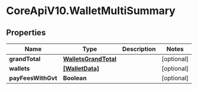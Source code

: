 # CoreApiV10.WalletMultiSummary

## Properties
Name | Type | Description | Notes
------------ | ------------- | ------------- | -------------
**grandTotal** | [**WalletsGrandTotal**](WalletsGrandTotal.md) |  | [optional] 
**wallets** | [**[WalletData]**](WalletData.md) |  | [optional] 
**payFeesWithGvt** | **Boolean** |  | [optional] 


